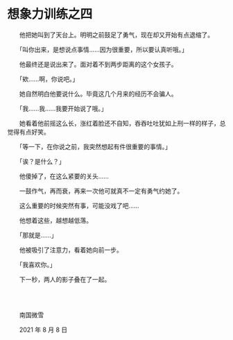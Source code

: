 # 想象力训练之四

　　他把她叫到了天台上。明明之前鼓足了勇气，现在却又开始有点退缩了。

　　「叫你出来，是想说点事情……因为很重要，所以要认真听哦。」

　　他最终还是说出来了。面对着不到两步距离的这个女孩子。

　　「欸……啊，你说吧。」

　　她自然明白他要说什么。毕竟这几个月来的经历不会骗人。

　　「我……我……我要开始说了哦。」

　　她看着他前摇这么长，涨红着脸还不自知，吞吞吐吐犹如上刑一样的样子，总觉得有点好笑。

　　「等一下，在你说之前，我突然想起有件很重要的事情。」

　　「诶？是什么？」

　　他傻掉了，在这么紧要的关头……

　　一鼓作气，再而衰，再来一次他可就真不一定有勇气约她了。

　　这么重要的时候突然有事，可能没戏了吧……

　　他想着这些，越想越低落。

　　「那就是……」

　　他被吸引了注意力，看着她向前一步。

　　「我喜欢你。」

　　下一秒，两人的影子叠在了一起。

<br />

<br />

　　南国微雪

　　2021 年 8 月 8 日